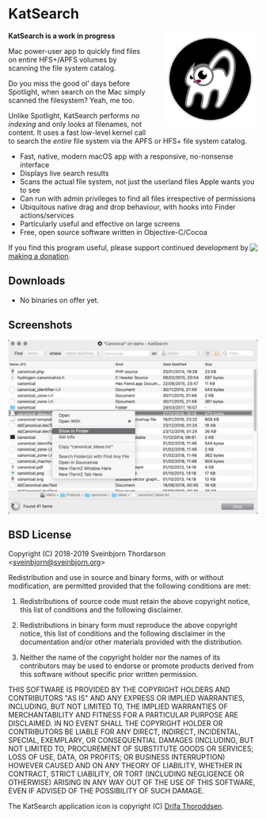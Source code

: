 # KatSearch

<img src="icon.png" width="192" height="192" align="right" style="float: right; margin-left: 30px; margin-bottom:20px;">

**KatSearch is a work in progress**

Mac power-user app to quickly find files on entire HFS+/APFS volumes by scanning the file system catalog.

Do you miss the good ol’ days before Spotlight, when search on the Mac simply scanned the filesystem? Yeah, me too.

Unlike Spotlight, KatSearch performs *no indexing* and only looks at filenames, not content. It uses a fast low-level kernel call to search the *entire* file system via the APFS or HFS+ file system catalog.

* Fast, native, modern macOS app with a responsive, no-nonsense interface
* Displays live search results
* Scans the actual file system, not just the userland files Apple wants you to see
* Can run with admin privileges to find all files irrespective of permissions
* Ubiquitous native drag and drop behaviour, with hooks into Finder actions/services
* Particularly useful and effective on large screens
* Free, open source software written in Objective-C/Cocoa

<a href="https://www.paypal.com/cgi-bin/webscr?cmd=_s-xclick&hosted_button_id=BDT58J7HYKAEE"><img align="right" src="https://www.paypalobjects.com/WEBSCR-640-20110306-1/en_US/i/btn/btn_donate_LG.gif" ></a>

If you find this program useful, please support continued development by [making a donation](https://sveinbjorn.org/donations).


## Downloads

* No binaries on offer yet.

<!--
*  **[⇩ Download KatSearch 0.1b](https://sveinbjorn.org/files/software/katsearch.zip)** (~0.8 MB, Intel 64-bit, 10.10 or later)
-->

## Screenshots

<img src="screenshots/katsearch_screenshot1.jpg" align="center">

## BSD License 

Copyright (C) 2018-2019 Sveinbjorn Thordarson &lt;<a href="mailto:">sveinbjorn@sveinbjorn.org</a>&gt;

Redistribution and use in source and binary forms, with or without modification,
are permitted provided that the following conditions are met:

1. Redistributions of source code must retain the above copyright notice, this
list of conditions and the following disclaimer.

2. Redistributions in binary form must reproduce the above copyright notice, this
list of conditions and the following disclaimer in the documentation and/or other
materials provided with the distribution.

3. Neither the name of the copyright holder nor the names of its contributors may
be used to endorse or promote products derived from this software without specific
prior written permission.

THIS SOFTWARE IS PROVIDED BY THE COPYRIGHT HOLDERS AND CONTRIBUTORS "AS IS" AND
ANY EXPRESS OR IMPLIED WARRANTIES, INCLUDING, BUT NOT LIMITED TO, THE IMPLIED
WARRANTIES OF MERCHANTABILITY AND FITNESS FOR A PARTICULAR PURPOSE ARE DISCLAIMED.
IN NO EVENT SHALL THE COPYRIGHT HOLDER OR CONTRIBUTORS BE LIABLE FOR ANY DIRECT,
INDIRECT, INCIDENTAL, SPECIAL, EXEMPLARY, OR CONSEQUENTIAL DAMAGES (INCLUDING, BUT
NOT LIMITED TO, PROCUREMENT OF SUBSTITUTE GOODS OR SERVICES; LOSS OF USE, DATA, OR
PROFITS; OR BUSINESS INTERRUPTION) HOWEVER CAUSED AND ON ANY THEORY OF LIABILITY,
WHETHER IN CONTRACT, STRICT LIABILITY, OR TORT (INCLUDING NEGLIGENCE OR OTHERWISE)
ARISING IN ANY WAY OUT OF THE USE OF THIS SOFTWARE, EVEN IF ADVISED OF THE
POSSIBILITY OF SUCH DAMAGE.

The KatSearch application icon is copyright (C) [Drífa Thoroddsen](https://drifaliftora.is).
